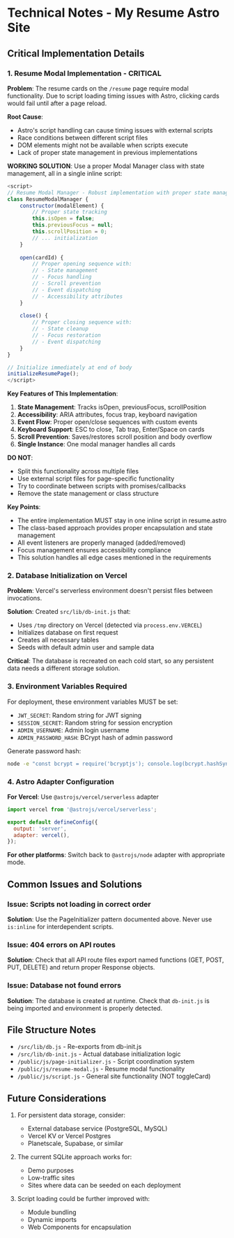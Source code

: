 # Technical Notes - My Resume Astro Site

## Critical Implementation Details

### 1. Resume Modal Implementation - CRITICAL

**Problem**: The resume cards on the `/resume` page require modal functionality. Due to script loading timing issues with Astro, clicking cards would fail until after a page reload.

**Root Cause**: 
- Astro's script handling can cause timing issues with external scripts
- Race conditions between different script files
- DOM elements might not be available when scripts execute
- Lack of proper state management in previous implementations

**WORKING SOLUTION**: Use a proper Modal Manager class with state management, all in a single inline script:

```javascript
<script>
// Resume Modal Manager - Robust implementation with proper state management
class ResumeModalManager {
    constructor(modalElement) {
        // Proper state tracking
        this.isOpen = false;
        this.previousFocus = null;
        this.scrollPosition = 0;
        // ... initialization
    }
    
    open(cardId) {
        // Proper opening sequence with:
        // - State management
        // - Focus handling
        // - Scroll prevention
        // - Event dispatching
        // - Accessibility attributes
    }
    
    close() {
        // Proper closing sequence with:
        // - State cleanup
        // - Focus restoration
        // - Event dispatching
    }
}

// Initialize immediately at end of body
initializeResumePage();
</script>
```

**Key Features of This Implementation**:
1. **State Management**: Tracks isOpen, previousFocus, scrollPosition
2. **Accessibility**: ARIA attributes, focus trap, keyboard navigation
3. **Event Flow**: Proper open/close sequences with custom events
4. **Keyboard Support**: ESC to close, Tab trap, Enter/Space on cards
5. **Scroll Prevention**: Saves/restores scroll position and body overflow
6. **Single Instance**: One modal manager handles all cards

**DO NOT**:
- Split this functionality across multiple files
- Use external script files for page-specific functionality
- Try to coordinate between scripts with promises/callbacks
- Remove the state management or class structure

**Key Points**:
- The entire implementation MUST stay in one inline script in resume.astro
- The class-based approach provides proper encapsulation and state management
- All event listeners are properly managed (added/removed)
- Focus management ensures accessibility compliance
- This solution handles all edge cases mentioned in the requirements

### 2. Database Initialization on Vercel

**Problem**: Vercel's serverless environment doesn't persist files between invocations.

**Solution**: Created `src/lib/db-init.js` that:
- Uses `/tmp` directory on Vercel (detected via `process.env.VERCEL`)
- Initializes database on first request
- Creates all necessary tables
- Seeds with default admin user and sample data

**Critical**: The database is recreated on each cold start, so any persistent data needs a different storage solution.

### 3. Environment Variables Required

For deployment, these environment variables MUST be set:
- `JWT_SECRET`: Random string for JWT signing
- `SESSION_SECRET`: Random string for session encryption  
- `ADMIN_USERNAME`: Admin login username
- `ADMIN_PASSWORD_HASH`: BCrypt hash of admin password

Generate password hash:
```bash
node -e "const bcrypt = require('bcryptjs'); console.log(bcrypt.hashSync('your-password', 10));"
```

### 4. Astro Adapter Configuration

**For Vercel**: Use `@astrojs/vercel/serverless` adapter
```javascript
import vercel from '@astrojs/vercel/serverless';

export default defineConfig({
  output: 'server',
  adapter: vercel(),
});
```

**For other platforms**: Switch back to `@astrojs/node` adapter with appropriate mode.

## Common Issues and Solutions

### Issue: Scripts not loading in correct order
**Solution**: Use the PageInitializer pattern documented above. Never use `is:inline` for interdependent scripts.

### Issue: 404 errors on API routes
**Solution**: Check that all API route files export named functions (GET, POST, PUT, DELETE) and return proper Response objects.

### Issue: Database not found errors
**Solution**: The database is created at runtime. Check that `db-init.js` is being imported and environment is properly detected.

## File Structure Notes

- `/src/lib/db.js` - Re-exports from db-init.js
- `/src/lib/db-init.js` - Actual database initialization logic
- `/public/js/page-initializer.js` - Script coordination system
- `/public/js/resume-modal.js` - Resume modal functionality
- `/public/js/script.js` - General site functionality (NOT toggleCard)

## Future Considerations

1. For persistent data storage, consider:
   - External database service (PostgreSQL, MySQL)
   - Vercel KV or Vercel Postgres
   - Planetscale, Supabase, or similar

2. The current SQLite approach works for:
   - Demo purposes
   - Low-traffic sites
   - Sites where data can be seeded on each deployment

3. Script loading could be further improved with:
   - Module bundling
   - Dynamic imports
   - Web Components for encapsulation